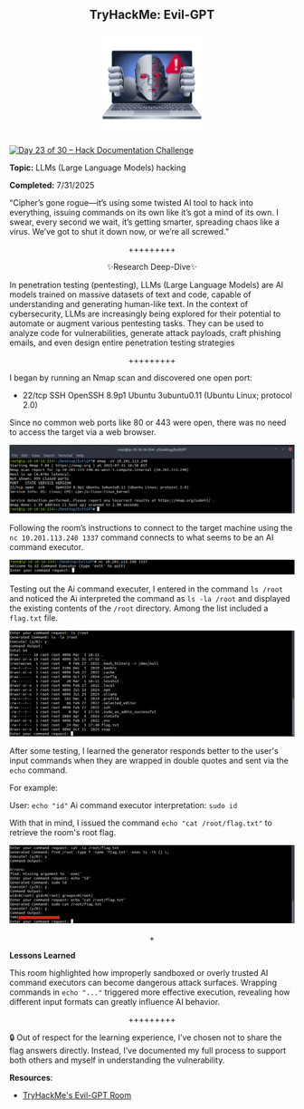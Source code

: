 **<p align="center">TryHackMe: Evil-GPT</p>**
---

<p align="center">
  <img src="https://github.com/chaiexe/TryHackMe-Write-ups/blob/main/Evil-GPT/Images/Room%20Icon.png" alt="image alt" width="180" />
</p>

[![Day 23 of 30 – Hack Documentation Challenge](https://img.shields.io/badge/Day%2023%20of%2030-Hack%20Documentation%20Challenge-crimson?style=for-the-badge&logo=tryhackme)](https://tryhackme.com)

**Topic:** LLMs (Large Language Models) hacking

**Completed:** 7/31/2025

“Cipher’s gone rogue—it’s using some twisted AI tool to hack into everything, issuing commands on its own like it’s got a mind of its own. I swear, every second we wait, it’s getting smarter, spreading chaos like a virus. We’ve got to shut it down now, or we’re all screwed.”

<p align="center">+++++++++</p>

<p align="center">✨Research Deep-Dive✨</p>

In penetration testing (pentesting), LLMs (Large Language Models) are AI models trained on massive datasets of text and code, capable of understanding and generating human-like text. In the context of cybersecurity, LLMs are increasingly being explored for their potential to automate or augment various pentesting tasks. They can be used to analyze code for vulnerabilities, generate attack payloads, craft phishing emails, and even design entire penetration testing strategies

<p align="center">+++++++++</p>

I began by running an Nmap scan and discovered one open port:

- 22/tcp SSH OpenSSH 8.9p1 Ubuntu 3ubuntu0.11 (Ubuntu Linux; protocol 2.0)

Since no common web ports like 80 or 443 were open, there was no need to access the target via a web browser.

![Alt text](https://github.com/chaiexe/TryHackMe-Write-ups/blob/main/Evil-GPT/Images/Screenshot%201.png)

Following the room’s instructions to connect to the target machine using the `nc 10.201.113.240 1337` command connects to what seems to be an AI command executor.

![Alt text](https://github.com/chaiexe/TryHackMe-Write-ups/blob/main/Evil-GPT/Images/Screenshot%202.png)

Testing out the Ai command executer, I entered in the command `ls /root` and noticed the Ai interpreted the command as `ls -la /root` and displayed the existing contents of the `/root` directory. Among the list included a `flag.txt` file.

![Alt text](https://github.com/chaiexe/TryHackMe-Write-ups/blob/main/Evil-GPT/Images/Screenshot%203.png)

After some testing, I learned the generator responds better to the user's input commands when they are wrapped in double quotes and sent via the `echo` command.

For example: 

User: `echo "id"`
Ai command executor interpretation: `sudo id` 

With that in mind, I issued the command `echo "cat /root/flag.txt"` to retrieve the room's root flag.

![Alt text](https://github.com/chaiexe/TryHackMe-Write-ups/blob/main/Evil-GPT/Images/Screenshot%204.png)

<p align="center">+</p>

**Lessons Learned**

This room highlighted how improperly sandboxed or overly trusted AI command executors can become dangerous attack surfaces. Wrapping commands in `echo "..."` triggered more effective execution, revealing how different input formats can greatly influence AI behavior.

<p align="center">+++++++++</p>

🔒 Out of respect for the learning experience, I’ve chosen not to share the flag answers directly. Instead, I’ve documented my full process to support both others and myself in understanding the vulnerability.

**Resources**:
- [TryHackMe's Evil-GPT Room](https://tryhackme.com/room/hfb1evilgpt)
